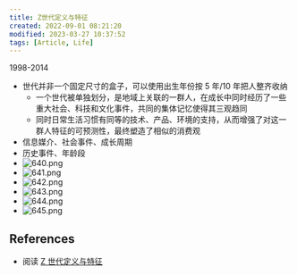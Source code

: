 ```yaml
---
title: Z世代定义与特征
created: 2022-09-01 08:21:20
modified: 2023-03-27 10:37:52
tags: [Article, Life]
---
```


1998-2014

- 世代并非一个固定尺寸的盒子，可以使用出生年份按 5 年/10 年把人整齐收纳
  - 一个世代被单独划分，是地域上关联的一群人，在成长中同时经历了一些重大社会、科技和文化事件，共同的集体记忆使得其三观趋同
  - 同时日常生活习惯有同等的技术、产品、环境的支持，从而增强了对这一群人特征的可预测性，最终塑造了相似的消费观
- 信息媒介、社会事件、成长周期
- 历史事件、年龄段
- ![640.png](../../images/640_1658749667604_0.png)
- ![641.png](../../images/641_1658749674897_0.png)
- ![642.png](../../images/642_1658749678201_0.png)
- ![643.png](../../images/643_1658749682511_0.png)
- ![644.png](../../images/644_1658749685786_0.png)
- ![645.png](../../images/645_1658749704887_0.png)

## References

- 阅读 [Z 世代定义与特征](https://mp.weixin.qq.com/s/2NCxms2OsCBYRpmAHUQ4ug)
